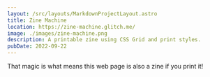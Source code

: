 ```yaml
---
layout: /src/layouts/MarkdownProjectLayout.astro
title: Zine Machine
location: https://zine-machine.glitch.me/
image: ./images/zine-machine.png
description: A printable zine using CSS Grid and print styles.
pubDate: 2022-09-22
---
```

That magic is what means this web page is also a zine if you print it!